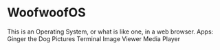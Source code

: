 # WoofwoofOS
This is an Operating System, or what is like one, in a web browser.
Apps:
Ginger the Dog Pictures
Terminal
Image Viewer
Media Player


